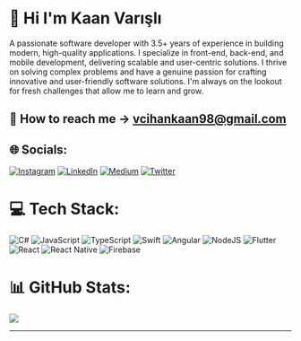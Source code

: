 # 👋 Hi I'm Kaan Varışlı
A passionate software developer with 3.5+ years of experience in building modern, high-quality applications. I specialize in front-end, back-end, and mobile development, delivering scalable and user-centric solutions.
I thrive on solving complex problems and have a genuine passion for crafting innovative and user-friendly software solutions. I'm always on the lookout for fresh challenges that allow me to learn and grow.


## 📧 How to reach me -> vcihankaan98@gmail.com

## 🌐 Socials:
[![Instagram](https://img.shields.io/badge/Instagram-%23E4405F.svg?logo=Instagram&logoColor=white)](https://instagram.com/kaannvarsl) [![LinkedIn](https://img.shields.io/badge/LinkedIn-%230077B5.svg?logo=linkedin&logoColor=white)](https://linkedin.com/in/kaannvarsl) [![Medium](https://img.shields.io/badge/Medium-12100E?logo=medium&logoColor=white)](https://medium.com/@kaannvarsl) [![Twitter](https://img.shields.io/badge/Twitter-%231DA1F2.svg?logo=Twitter&logoColor=white)](https://twitter.com/kaanvarsl) 

# 💻 Tech Stack:
![C#](https://img.shields.io/badge/c%23-%23239120.svg?style=for-the-badge&logo=c-sharp&logoColor=white) ![JavaScript](https://img.shields.io/badge/javascript-%23323330.svg?style=for-the-badge&logo=javascript&logoColor=%23F7DF1E) ![TypeScript](https://img.shields.io/badge/typescript-%23007ACC.svg?style=for-the-badge&logo=typescript&logoColor=white) ![Swift](https://img.shields.io/badge/swift-F54A2A?style=for-the-badge&logo=swift&logoColor=white) ![Angular](https://img.shields.io/badge/angular-%23DD0031.svg?style=for-the-badge&logo=angular&logoColor=white) ![NodeJS](https://img.shields.io/badge/node.js-6DA55F?style=for-the-badge&logo=node.js&logoColor=white) ![Flutter](https://img.shields.io/badge/Flutter-%2302569B.svg?style=for-the-badge&logo=Flutter&logoColor=white) ![React](https://img.shields.io/badge/react-%2320232a.svg?style=for-the-badge&logo=react&logoColor=%2361DAFB) ![React Native](https://img.shields.io/badge/react_native-%2320232a.svg?style=for-the-badge&logo=react&logoColor=%2361DAFB) ![Firebase](https://img.shields.io/badge/firebase-%23039BE5.svg?style=for-the-badge&logo=firebase)
# 📊 GitHub Stats:
![](https://github-readme-stats.vercel.app/api/top-langs/?username=kaannvarsl&theme=react&hide_border=true&include_all_commits=true&count_private=true&layout=compact)

---

<!-- Proudly created with GPRM ( https://gprm.itsvg.in ) -->
